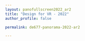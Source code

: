 ```yaml
---
layout: panofullscreen2022_ar2
title: "Design for VR - 2022"
author_profile: false

permalink: de677-panorama-2022-ar2

---
```

